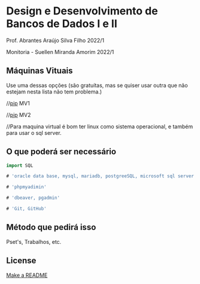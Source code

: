 # Design e Desenvolvimento de Bancos de Dados I e II
Prof. Abrantes Araújo Silva Filho 2022/1

Monitoria - Suellen Miranda Amorim 2022/1

## Máquinas Vituais
Use uma dessas opções (são gratuítas, mas se quiser usar outra que não estejam nesta lista não tem problema.)

//[pip](URL) MV1

//[pip](URL) MV2

//Para maquina virtual é bom ter linux como sistema operacional, e também para usar o sql server.


## O que poderá ser necessário 

```go
import SQL

# 'oracle data base, mysql, mariadb, postgreeSQL, microsoft sql server'

# 'phpmyadimin'

# 'dbeaver, pgadmin'

# 'Git, GitHub'
```

## Método que pedirá isso
Pset's, Trabalhos, etc.

## License
[Make a README](https://www.makeareadme.com/)
